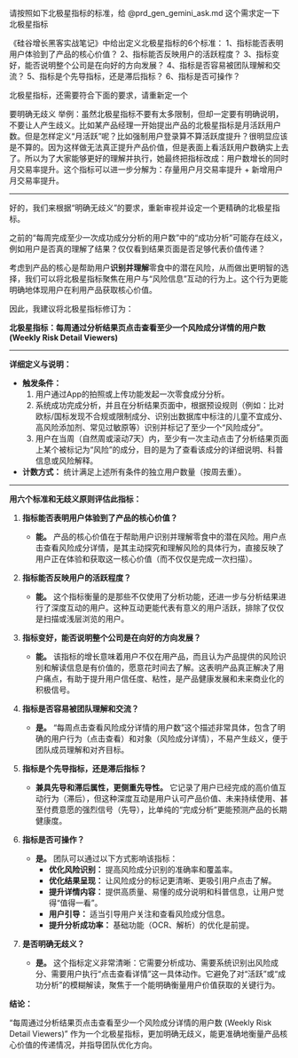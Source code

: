 
请按照如下北极星指标的标准，给 @prd_gen_gemini_ask.md 这个需求定一下 北极星指标

《硅谷增长黑客实战笔记》中给出定义北极星指标的6个标准：
1、指标能否表明用户体验到了产品的核心价值？
2、指标能否反映用户的活跃程度？
3、指标变好，能否说明整个公司是在向好的方向发展？
4、指标是否容易被团队理解和交流？
5、指标是个先导指标，还是滞后指标？
6、指标是否可操作？

北极星指标，还需要符合下面的要求，请重新定一个

要明确无歧义
举例：虽然北极星指标不要有太多限制，但却一定要有明确说明，不要让人产生歧义。比如某产品经理一开始提出产品的北极星指标是月活跃用户数。但是怎样定义“月活跃”呢？比如强制用户登录算不算活跃度提升？很明显应该是不算的。因为这样做无法真正提升产品价值，但是表面上看活跃用户数确实上去了。所以为了大家能够更好的理解并执行，她最终把指标改成：用户数增长的同时月交易率提升。这个指标可以进一步分解为：存量用户月交易率提升 + 新增用户月交易率提升。

------------------------------------

好的，我们来根据“明确无歧义”的要求，重新审视并设定一个更精确的北极星指标。

之前的“每周完成至少一次成功成分分析的用户数”中的“成功分析”可能存在歧义，例如用户是否真的理解了结果？仅仅看到结果页面是否足够代表价值传递？

考虑到产品的核心是帮助用户**识别并理解**零食中的潜在风险，从而做出更明智的选择，我们可以将北极星指标聚焦在用户与“风险信息”互动的行为上。这个行为更能明确地体现用户在利用产品获取核心价值。

因此，我建议将北极星指标修订为：

**北极星指标：每周通过分析结果页点击查看至少一个风险成分详情的用户数 (Weekly Risk Detail Viewers)**

---

**详细定义与说明：**

*   **触发条件：**
    1.  用户通过App的拍照或上传功能发起一次零食成分分析。
    2.  系统成功完成分析，并且在分析结果页面中，根据预设规则（例如：比对欧标/国标发现不合规或限制成分、识别出数据库中标注的儿童不宜成分、高风险添加剂、常见过敏原等）识别并标记了至少一个“风险成分”。
    3.  用户在当周（自然周或滚动7天）内，至少有一次主动点击了分析结果页面上某个被标记为“风险”的成分，目的是为了查看该成分的详细说明、科普信息或风险解释。
*   **计数方式：** 统计满足上述所有条件的独立用户数量（按周去重）。

---

**用六个标准和无歧义原则评估此指标：**

1.  **指标能否表明用户体验到了产品的核心价值？**
    *   **能。** 产品的核心价值在于帮助用户识别并理解零食中的潜在风险。用户点击查看风险成分详情，是其主动探究和理解风险的具体行为，直接反映了用户正在体验和获取这一核心价值（而不仅仅是完成一次扫描）。

2.  **指标能否反映用户的活跃程度？**
    *   **能。** 这个指标衡量的是那些不仅使用了分析功能，还进一步与分析结果进行了深度互动的用户。这种互动更能代表有意义的用户活跃，排除了仅仅是扫描或浅层浏览的用户。

3.  **指标变好，能否说明整个公司是在向好的方向发展？**
    *   **能。** 该指标的增长意味着用户不仅在用产品，而且认为产品提供的风险识别和解读信息是有价值的，愿意花时间去了解。这表明产品真正解决了用户痛点，有助于提升用户信任度、粘性，是产品健康发展和未来商业化的积极信号。

4.  **指标是否容易被团队理解和交流？**
    *   **是。** “每周点击查看风险成分详情的用户数”这个描述非常具体，包含了明确的用户行为（点击查看）和对象（风险成分详情），不易产生歧义，便于团队成员理解和对齐目标。

5.  **指标是个先导指标，还是滞后指标？**
    *   **兼具先导和滞后属性，更侧重先导性。** 它记录了用户已经完成的高价值互动行为（滞后），但这种深度互动是用户认可产品价值、未来持续使用、甚至付费意愿的强烈信号（先导），比单纯的“完成分析”更能预测产品的长期健康度。

6.  **指标是否可操作？**
    *   **是。** 团队可以通过以下方式影响该指标：
        *   **优化风险识别：** 提高风险成分识别的准确率和覆盖率。
        *   **优化结果呈现：** 让风险成分的标记更清晰、更吸引用户点击了解。
        *   **提升详情内容：** 提供高质量、易懂的成分说明和科普信息，让用户觉得“值得一看”。
        *   **用户引导：** 适当引导用户关注和查看风险成分信息。
        *   **提升分析成功率：** 基础功能（OCR、解析）的优化是前提。

7.  **是否明确无歧义？**
    *   **是。** 这个指标定义非常清晰：它需要分析成功、需要系统识别出风险成分、需要用户执行“点击查看详情”这一具体动作。它避免了对“活跃”或“成功分析”的模糊解读，聚焦于一个能明确衡量用户价值获取的关键行为。

**结论：**

“每周通过分析结果页点击查看至少一个风险成分详情的用户数 (Weekly Risk Detail Viewers)” 作为一个北极星指标，更加明确无歧义，能更准确地衡量产品核心价值的传递情况，并指导团队优化方向。
